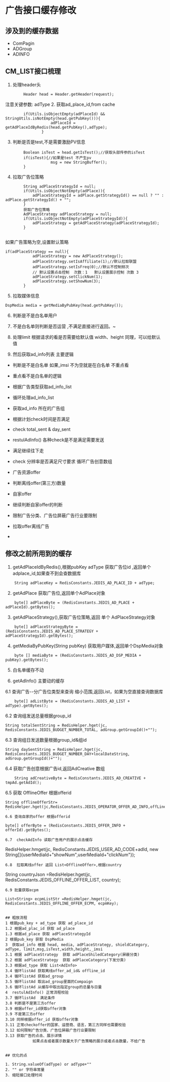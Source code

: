 # 广告接口缓存修改

## 涉及到的缓存数据
* ComPagin
* ADGroup
* ADINFO

## CM_LIST接口梳理
1. 处理header头
```
		Header head = Header.getHeader(request);
```
 注意关键参数: adType
2.  获取ad_place_id,from cache
```
		if(Utils.isObjectEmpty(adPlaceId) && StringUtils.isNotEmpty(head.getPubKey())){
					adPlaceId = getAdPlaceIdByRedis(head.getPubKey(),adType);
				}
```
3. 判断是否是test,不是需要激励PV信息
```
		Boolean isTest = head.getIsTest();//获取头部传参的isTest
		if(isTest){//如果是test 不产生pv
					msg = new StringBuffer();
		}
```
4. 拉取广告位策略
```
        String adPlaceStrategyId = null;
    	if(Utils.isObjectNotEmpty(adPlace)){
    		adPlaceStrategyId = adPlace.getStrategyId() == null ? "" : adPlace.getStrategyId() + "";
    	} 	
    	获取广告位策略
    	AdPlaceStrategy adPlaceStrategy = null;
    	if(Utils.isObjectNotEmpty(adPlaceStrategyId)){
    		adPlaceStrategy = getAdPlaceStrategy(adPlaceStrategyId);
    	}
  
```
如果广告策略为空,设置默认策略
```
if(adPlaceStrategy == null){
			adPlaceStrategy = new AdPlaceStrategy();
			adPlaceStrategy.setIsAffiliate(1);//默认拉取联盟
			adPlaceStrategy.setIsFreq(0);//默认不控制频次
			// 默认设置点击控制  次数：1   默认设置展示控制 次数 3
			adPlaceStrategy.setClickNum(1);
			adPlaceStrategy.setShowNum(3);
		}
```
5. 拉取媒体信息
```
DspMedia media = getMediaByPubKey(head.getPubKey());
```

6. 判断是不是白名单用户

7. 不是白名单则判断是否运营 ,不满足直接进行返回。~

8. 处理limit 根据请求的看是否需要给默认值
   width、height 同理，可以给默认值
   
9. 然后获取ad_info列表 主要逻辑
*  判断是不是白名单 如果_imsi 不为空就是在白名单 不重点看

*  重点看不是白名单的逻辑
*  根据广告类型获取ad_info_list
*  循环处理ad_info_list
*  获取ad_info 所在的广告组
*  根据计划check时间是否满足
*  check total_sent & day_sent
*  restulAdInfo() 各种check是不是满足需要发送
*  满足继续往下走
*  check 分辨率是否满足尺寸要求  循环广告创意数组
*  广告资源offer
*  判断离线offer(第三方)数量
*  自家offer
*  继续判断自家offer的判断
*  限制广告分类、广告位屏蔽广告行业要限制
*  拉取offer离线广告 
*  

## 修改之前所用到的缓存

1.  getAdPlaceIdByRedis(),根据pubKey adType 获取广告位id ,返回单个adplace_id,如果查不到会查数据库
```
	String adPlaceKey = RedisConstants.JEDIS_AD_PLACE_ID + adType;
```
2.  getAdPlace 获取广告位,返回单个AdPlace对象
``` 
	byte[] adPlaceByte = (RedisConstants.JEDIS_AD_PLACE + adPlaceId).getBytes();
```
3.  getAdPlaceStrategy(),获取广告位策略,返回 单个 AdPlaceStrategy对象
```
	byte[] adPlaceStrategyByte = (RedisConstants.JEDIS_AD_PLACE_STRATEGY + adPlaceStrategyId).getBytes();
```
4. getMediaByPubKey(String pubKey) 获取用户媒体,返回单个DspMedia对象
```
	byte [] mediaByte = (RedisConstants.JEDIS_AD_DSP_MEDIA + pubKey).getBytes();
```

5. 白名单缓存不动

6. getAdInfo() 主要动的缓存

6.1 查询广告--分广告位类型来查询 缩小范围,返回List<AdInfo>，如果为空直接查询数据库
```
    byte[] adListByte = (RedisConstants.JEDIS_AD_LIST + adType).getBytes();
```
6.2 查询组发送总量根据group_id
```
String totalSentString = RedisHelper.hget(jc, RedisConstants.JEDIS_BUDGET_NUMBER_TOTAL, adGroup.getGroupId()+"");
```
6.3 查询组日发送数量根据group_id&组id
```
String daySentString = RedisHelper.hget(jc, RedisConstants.JEDIS_BUDGET_NUMBER_DAY+localDateString, adGroup.getGroupId()+"");
```
6.4 获取广告创意根据广告id,返回AdCreative 数组
```
	String adCreativeByte = RedisConstants.JEDIS_AD_CREATIVE + tmpAd.getAdId();
```
6.5 获取 OfflineOffer 根据offerid 
```
String offlineOfferStr= RedisHelper.hget(jc,RedisConstants.JEDIS_OPERATOR_OFFER_AD_INFO,offLineOfferId);
``
6.6 查询自家的offer 根据offerid
```
	byte[] offerByte = (RedisConstants.JEDIS_OFFER_INFO + offerId).getBytes();
```
6.7  checkAdInfo 读取广告用户的展示点击缓存
```
RedisHelper.hmget(jc, RedisConstants.JEDIS_USER_AD_CODE+adId, new String[]{userMediaId+"showNum",userMediaId+"clickNum"});
```
6.8  拉取离线offer 返回 List<OfflineOffer>,根据country
```
String countryJson =RedisHelper.hget(jc, RedisConstants.JEDIS_OFFLINE_OFFER_LIST, country);
```
6.9 批量获取ecpm
```
	List<String> ecpmListStr =RedisHelper.hmget(jc, RedisConstants.JEDIS_OFFLINE_OFFER_ECPM, ecpmKey);
```

## 粗放流程
1 根据pub_key + ad_type 获取 ad_place_id
1.2 根据ad_plac_id 获取 ad_place 
1.3 根据ad_place 获取 adPlaceStrategyId
2 根据pub_key 获取 DspMedia
3  获取ad_info 根据 head, media, adPlaceStrategy, shieldCategory, adType, limit,msg,isTest,width,height,_imsi
3.1 根据 adPlaceStrategy  获取 adPlaceShiledCategory(屏蔽分类)
3.2 根据 adPlaceStrategy  获取 adPlaceCategory(下发分类)
3.3 根据ad_type 获取 List<AdInfo> 
3.4 循环listAd 获取离线offer_ad_id& offline_id
3.4 循环listAd 获取ad_group
3.5 循环listAd 取出ad_group里面的Compaign
3.6 循环listAd 从缓存中取出指定group的总量与日量
4  restulAdInfo() 正常流程校验
3.7 循环listAd  满足条件
3.8 判断是不是第三方offer
3.9 根据offer_id获取offer对象
3.9 不是第三方offer
3.10 同样根据offer_id 获取offer对象
3.11 正常checkoffer的国家、运营商、语言，第三方同样也需要校验
3.12 如何限制广告分类、广告位屏蔽广告行业要限制
3.13 获取广告的点击、展示详情
            如果点击或者展示数量大于广告策略的展示或者点击数量，不给广告


## 优化的点

1. String.valueOf(adType) or adType+""
2. "" or 字符串常量
3. 缩短接口处理时间





